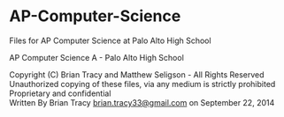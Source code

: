 AP-Computer-Science
===================

Files for AP Computer Science at Palo Alto High School

AP Computer Science A - Palo Alto High School

  Copyright (C) Brian Tracy and Matthew Seligson - All Rights Reserved<br>
  Unauthorized copying of these files, via any medium is strictly prohibited<br>
  Proprietary and confidential<br>
  Written By Brian Tracy <brian.tracy33@gmail.com> on September 22, 2014<br>
 

